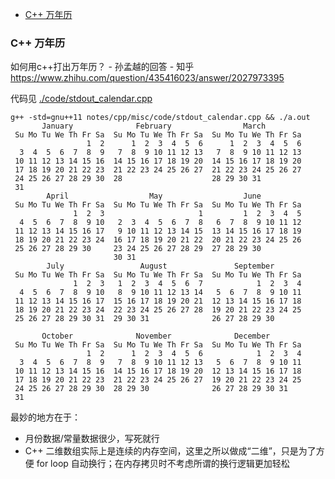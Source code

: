 
<!-- @import "[TOC]" {cmd="toc" depthFrom=1 depthTo=6 orderedList=false} -->

<!-- code_chunk_output -->

- [C++ 万年历](#c-万年历)

<!-- /code_chunk_output -->


### C++ 万年历

如何用c++打出万年历？ - 孙孟越的回答 - 知乎
https://www.zhihu.com/question/435416023/answer/2027973395

代码见 [./code/stdout_calendar.cpp](./code/stdout_calendar.cpp)

```shell
g++ -std=gnu++11 notes/cpp/misc/code/stdout_calendar.cpp && ./a.out 
       January              February                March        
 Su Mo Tu We Th Fr Sa  Su Mo Tu We Th Fr Sa  Su Mo Tu We Th Fr Sa
                 1  2      1  2  3  4  5  6      1  2  3  4  5  6
  3  4  5  6  7  8  9   7  8  9 10 11 12 13   7  8  9 10 11 12 13
 10 11 12 13 14 15 16  14 15 16 17 18 19 20  14 15 16 17 18 19 20
 17 18 19 20 21 22 23  21 22 23 24 25 26 27  21 22 23 24 25 26 27
 24 25 26 27 28 29 30  28                    28 29 30 31         
 31                                                              
        April                  May                  June         
 Su Mo Tu We Th Fr Sa  Su Mo Tu We Th Fr Sa  Su Mo Tu We Th Fr Sa
              1  2  3                     1         1  2  3  4  5
  4  5  6  7  8  9 10   2  3  4  5  6  7  8   6  7  8  9 10 11 12
 11 12 13 14 15 16 17   9 10 11 12 13 14 15  13 14 15 16 17 18 19
 18 19 20 21 22 23 24  16 17 18 19 20 21 22  20 21 22 23 24 25 26
 25 26 27 28 29 30     23 24 25 26 27 28 29  27 28 29 30         
                       30 31                                     
        July                 August               September      
 Su Mo Tu We Th Fr Sa  Su Mo Tu We Th Fr Sa  Su Mo Tu We Th Fr Sa
              1  2  3   1  2  3  4  5  6  7            1  2  3  4
  4  5  6  7  8  9 10   8  9 10 11 12 13 14   5  6  7  8  9 10 11
 11 12 13 14 15 16 17  15 16 17 18 19 20 21  12 13 14 15 16 17 18
 18 19 20 21 22 23 24  22 23 24 25 26 27 28  19 20 21 22 23 24 25
 25 26 27 28 29 30 31  29 30 31              26 27 28 29 30      
                                                                 
       October              November              December       
 Su Mo Tu We Th Fr Sa  Su Mo Tu We Th Fr Sa  Su Mo Tu We Th Fr Sa
                 1  2      1  2  3  4  5  6            1  2  3  4
  3  4  5  6  7  8  9   7  8  9 10 11 12 13   5  6  7  8  9 10 11
 10 11 12 13 14 15 16  14 15 16 17 18 19 20  12 13 14 15 16 17 18
 17 18 19 20 21 22 23  21 22 23 24 25 26 27  19 20 21 22 23 24 25
 24 25 26 27 28 29 30  28 29 30              26 27 28 29 30 31   
 31                                                             
```

最妙的地方在于：
- 月份数据/常量数据很少，写死就行
- C++ 二维数组实际上是连续的内存空间，这里之所以做成“二维”，只是为了方便 for loop 自动换行；在内存拷贝时不考虑所谓的换行逻辑更加轻松
